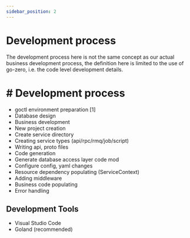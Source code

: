 ```yaml
---
sidebar_position: 2
---
```


# Development process

The development process here is not the same concept as our actual business development process, the definition here is limited to the use of go-zero, i.e. the code level development details.

# # Development process
* goctl environment preparation [1]
* Database design
* Business development
* New project creation
* Create service directory
* Creating service types (api/rpc/rmq/job/script)
* Writing api, proto files
* Code generation
* Generate database access layer code mod
* Configure config, yaml changes
* Resource dependency populating (ServiceContext)
* Adding middleware
* Business code populating
* Error handling

## Development Tools
* Visual Studio Code
* Goland (recommended)